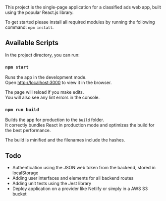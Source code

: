 This project is the single-page application for a classified ads web app, built using the popular React.js library.

To get started please install all required modules by running the following command: `npm install`.

## Available Scripts

In the project directory, you can run:

### `npm start`

Runs the app in the development mode.<br>
Open [http://localhost:3000](http://localhost:3000) to view it in the browser.

The page will reload if you make edits.<br>
You will also see any lint errors in the console.

### `npm run build`

Builds the app for production to the `build` folder.<br>
It correctly bundles React in production mode and optimizes the build for the best performance.

The build is minified and the filenames include the hashes.<br>

## Todo

- Authentication using the JSON web token from the backend, stored in localStorage
- Adding user interfaces and elements for all backend routes
- Adding unit tests using the Jest library
- Deploy application on a provider like Netlify or simply in a AWS S3 bucket
